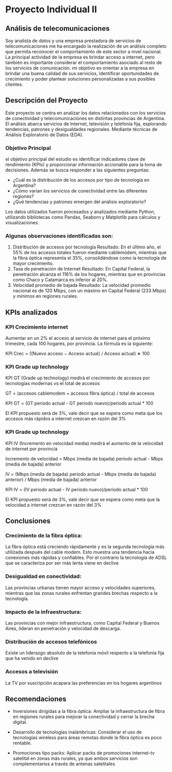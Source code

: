 # Proyecto Individual II

## Análisis de telecomunicaciones

Soy analista de datos y una empresa prestadora de servicios de telecomunicaciones me ha encargado la realización de un análisis completo que permita reconocer el comportamiento de este sector a nivel nacional. La principal actividad de la empresa es brindar acceso a internet, pero también es importante considerar el comportamiento asociado al resto de los servicios de comunicación. mi objetivo es orientar a la empresa en brindar una buena calidad de sus servicios, identificar oportunidades de crecimiento y poder plantear soluciones personalizadas a sus posibles clientes.

## Descripción del Proyecto
Este proyecto se centra en analizar los datos relacionados con los servicios de conectividad y telecomunicaciones en distintas provincias de Argentina. El análisis abarca servicios de Internet, televisión y telefonía fija, explorando tendencias, patrones y desigualdades regionales. Mediante técnicas de Análisis Exploratorio de Datos (EDA). 

### Objetivo Principal
el objetivo principal del estudio es identificar indicadores clave de rendimiento (KPIs) y proporcionar información accionable para la toma de decisiones. Además se busca responder a las siguientes preguntas:

- ¿Cuál es la distribución de los accesos por tipo de tecnología en Argentina?
- ¿Cómo varían los servicios de conectividad entre las diferentes regiones?
- ¿Qué tendencias y patrones emergen del análisis exploratorio?

Los datos utilizados fueron procesados y analizados mediante Python, utilizando bibliotecas como Pandas, Seaborn y Matplotlib para cálculos y visualizaciones.

### Algunas observaciones identificadas son:
1. Distribución de accesos por tecnología
Resultado: En el último año, el 55% de los accesos totales fueron mediante cablemódem, mientras que la fibra óptica representa el 35%, consolidándose como la tecnología de mayor crecimiento.
2. Tasa de penetración de Internet
Resultado: En Capital Federal, la penetración alcanza el 116% de los hogares, mientras que en provincias como Chaco y Catamarca es inferior al 20%.
1. Velocidad promedio de bajada
Resultado: La velocidad promedio nacional es de 120 Mbps, con un máximo en Capital Federal (233 Mbps) y mínimos en regiones rurales.

## KPIs analizados
### KPI Crecimiento internet
Aumentar en un 2% el acceso al servicio de internet para el próximo trimestre, cada 100 hogares, por provincia. La fórmula es la siguiente:

KPI Crec = ((Nuevo acceso − Acceso actual) / Acceso actual) ∗ 100

### KPI Grade up technology

KPI GT (Grade up technology) medirá el crecimiento de accesos por tecnologías modernas vs el total de accesos

GT = (accesos cablemodem + accesos fibra óptica) / total de accesos

KPI GT = (GT periodo actual - GT periodo nuevo)/periodo actual * 100

El KPI propuesto será de 3%, vale decir que se espera como meta que los accesos más rápidos a internet crezcan en razón del 3%

### KPI Grade up technology

KPI IV (Incremento en velocidad media) medirá el aumento de la velocidad de internet por provincia

Incremento de velocidad = Mbps (media de bajada) periodo actual - Mbps (media de bajada) anterior

IV = (Mbps (media de bajada) periodo actual - Mbps (media de bajada) anterior) / Mbps (media de bajada) anterior

KPI IV = (IV periodo actual - IV periodo nuevo)/periodo actual * 100

El KPI propuesto será de 3%, vale decir que se espera como meta que la velocidad a internet crezcan en razón del 3%

## Conclusiones
### Crecimiento de la fibra óptica:
La fibra óptica está creciendo rápidamente y es la segunda tecnología más utilizada después del cable modem. Esto muestra una tendencia hacia conexiones más rápidas y confiables. Por el contrario la tecnología de ADSL que se caracteriza por ser más lenta viene en declive

### Desigualdad en conectividad:
Las provincias urbanas tienen mayor acceso y velocidades superiores, mientras que las zonas rurales enfrentan grandes brechas respecto a la tecnología.

### Impacto de la infraestructura:
Las provincias con mejor infraestructura, como Capital Federal y Buenos Aires, lideran en penetración y velocidad de descarga.

### Distribución de accesos telefónicos
Existe un liderazgo absoluto de la telefonía móvil respecto a la telefonía fija que ha venido en declive

### Accesos a televisión
La TV por suscripción acapara las preferencias en los hogares argentinos

## Recomendaciones
- Inversiones dirigidas a la fibra óptica:
Ampliar la infraestructura de fibra en regiones rurales para mejorar la conectividad y cerrar la brecha digital.

- Desarrollo de tecnologías inalámbricas:
Considerar el uso de tecnologías wireless para áreas remotas donde la fibra óptica es poco rentable.

- Promociones tipo packs:
Aplicar packs de promociones internet-tv satelital en zonas más rurales, ya que ambos servicios son complementarios a través de antenas satelitales
